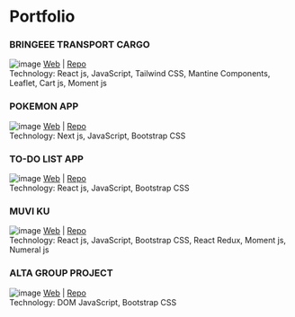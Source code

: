 # Portfolio
### BRINGEEE TRANSPORT CARGO
![image](https://user-images.githubusercontent.com/92959224/172265846-afe8a0a2-cc8f-4a35-82dc-8fca13f255fc.png)
<a href="https://bringeee-front-end.vercel.app/">Web</a> | <a href="https://github.com/faruuhan/Bringeee-Transport-Cargo">Repo</a> <br/>
Technology: React js, JavaScript, Tailwind CSS, Mantine Components, Leaflet, Cart js, Moment js

### POKEMON APP
![image](https://user-images.githubusercontent.com/92959224/172266739-238efb6d-5360-4b2a-bd3c-312c5c6c4feb.png)
<a href="https://pokemon-app-two-red.vercel.app/">Web</a> | <a href="https://github.com/faruuhan/pokemon-app">Repo</a> <br/>
Technology: Next js, JavaScript, Bootstrap CSS

### TO-DO LIST APP
![image](https://user-images.githubusercontent.com/92959224/172267153-299bd30c-c575-42bb-abd7-9ec2ef5f94e2.png)
<a href="https://todos-list-app-flame.vercel.app/">Web</a> | <a href="https://github.com/faruuhan/todo-list-app">Repo</a> <br/>
Technology: React js, JavaScript, Bootstrap CSS

### MUVI KU
![image](https://user-images.githubusercontent.com/92959224/172267455-b31d094b-a3db-4294-a176-db8d12b69495.png)
<a href="https://todos-list-app-flame.vercel.app/">Web</a> | <a href="https://github.com/faruuhan/todo-list-app">Repo</a> <br/>
Technology: React js, JavaScript, Bootstrap CSS, React Redux, Moment js, Numeral js

### ALTA GROUP PROJECT
![image](https://user-images.githubusercontent.com/92959224/172268000-245ae495-aa8c-445d-9017-90d27224f681.png)
<a href="https://alta-group-project.vercel.app/">Web</a> | <a href="https://github.com/faruuhan/alta-group-project">Repo</a> <br/>
Technology: DOM JavaScript, Bootstrap CSS

